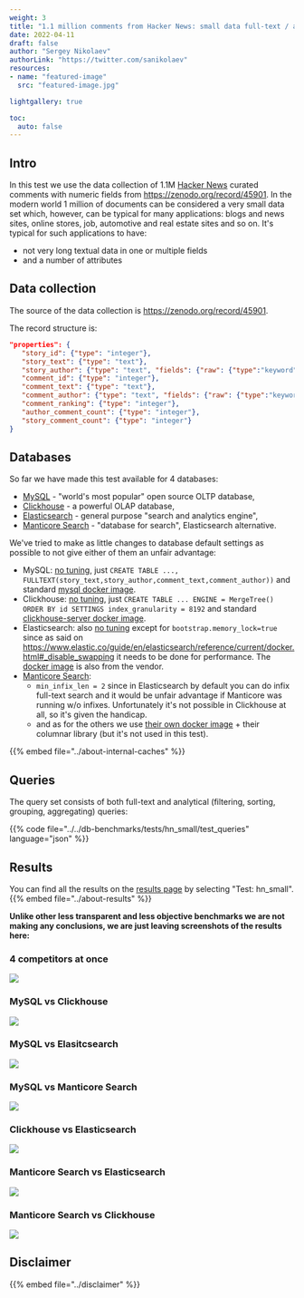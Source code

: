 ```yaml
---
weight: 3
title: "1.1 million comments from Hacker News: small data full-text / analytics test"
date: 2022-04-11
draft: false
author: "Sergey Nikolaev"
authorLink: "https://twitter.com/sanikolaev"
resources:
- name: "featured-image"
  src: "featured-image.jpg"

lightgallery: true

toc:
  auto: false
---
```


## Intro

In this test we use the data collection of 1.1M [Hacker News](https://news.ycombinator.com/) curated comments with numeric fields from https://zenodo.org/record/45901. In the modern world 1 million of documents can be considered a very small data set which, however, can be typical for many applications: blogs and news sites, online stores, job, automotive and real estate sites and so on. It's typical for such applications to have:
* not very long textual data in one or multiple fields
* and a number of attributes

<!--more-->

## Data collection

The source of the data collection is https://zenodo.org/record/45901.

The record structure is:

```json
"properties": {
   "story_id": {"type": "integer"},
   "story_text": {"type": "text"},
   "story_author": {"type": "text", "fields": {"raw": {"type":"keyword"}}},
   "comment_id": {"type": "integer"},
   "comment_text": {"type": "text"},
   "comment_author": {"type": "text", "fields": {"raw": {"type":"keyword"}}},
   "comment_ranking": {"type": "integer"},
   "author_comment_count": {"type": "integer"},
   "story_comment_count": {"type": "integer"}
}
```

## Databases

So far we have made this test available for 4 databases:

* [MySQL](https://www.mysql.com/) - "world's most popular" open source OLTP database,
* [Clickhouse](https://github.com/ClickHouse/ClickHouse) - a powerful OLAP database,
* [Elasticsearch](https://github.com/elastic/elasticsearch) - general purpose "search and analytics engine",
* [Manticore Search](https://github.com/manticoresoftware/manticoresearch/) - "database for search", Elasticsearch alternative.

We've tried to make as little changes to database default settings as possible to not give either of them an unfair advantage:

* MySQL: [no tuning](https://github.com/db-benchmarks/db-benchmarks/blob/main/tests/hn_small/mysql/init), just `CREATE TABLE ..., FULLTEXT(story_text,story_author,comment_text,comment_author))` and standard [mysql docker image](https://github.com/db-benchmarks/db-benchmarks/blob/main/docker-compose.yml).
* Clickhouse: [no tuning](https://github.com/db-benchmarks/db-benchmarks/blob/main/tests/hn/ch/init), just `CREATE TABLE ... ENGINE = MergeTree() ORDER BY id SETTINGS index_granularity = 8192` and standard [clickhouse-server docker image](https://github.com/db-benchmarks/db-benchmarks/blob/main/docker-compose.yml).
* Elasticsearch: also [no tuning](https://github.com/db-benchmarks/db-benchmarks/tree/main/tests/hn_small/es/logstash) except for `bootstrap.memory_lock=true` since as said on https://www.elastic.co/guide/en/elasticsearch/reference/current/docker.html#_disable_swapping it needs to be done for performance. The [docker image](https://github.com/db-benchmarks/db-benchmarks/blob/main/docker-compose.yml) is also from the vendor.
* [Manticore Search](https://github.com/db-benchmarks/db-benchmarks/blob/main/tests/hn/manticore/generate_manticore_config.php):
  - `min_infix_len = 2` since in Elasticsearch by default you can do infix full-text search and it would be unfair advantage if Manticore was running w/o infixes. Unfortunately it's not possible in Clickhouse at all, so it's given the handicap.
  - and as for the others we use [their own docker image](https://github.com/db-benchmarks/db-benchmarks/blob/main/dockers/manticore) + their columnar library (but it's not used in this test).

{{% embed file="../about-internal-caches" %}}

## Queries

The query set consists of both full-text and analytical (filtering, sorting, grouping, aggregating) queries:

{{% code file="../../db-benchmarks/tests/hn_small/test_queries" language="json" %}}

## Results

You can find all the results on the [results page](/?cache=fast_avg&tests=hn) by selecting "Test: hn_small". {{% embed file="../about-results" %}}

**Unlike other less transparent and less objective benchmarks we are not making any conclusions, we are just leaving screenshots of the results here:**

### 4 competitors at once

![](4.png)

### MySQL vs Clickhouse

![](my_ch.png)

### MySQL vs Elasitcsearch

![](my_es.png)

### MySQL vs Manticore Search

![](my_ms.png)

### Clickhouse vs Elasticsearch

![](ch_es.png)

### Manticore Search vs Elasticsearch

![](ms_es.png)

### Manticore Search vs Clickhouse

![](ms_ch.png)

## Disclaimer

{{% embed file="../disclaimer" %}}
